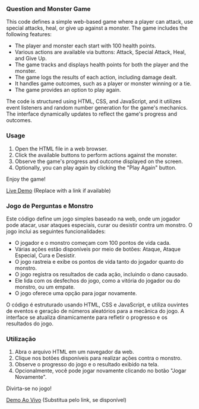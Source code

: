 ### Question and Monster Game

This code defines a simple web-based game where a player can attack, use special attacks, heal, or give up against a monster. The game includes the following features:

- The player and monster each start with 100 health points.
- Various actions are available via buttons: Attack, Special Attack, Heal, and Give Up.
- The game tracks and displays health points for both the player and the monster.
- The game logs the results of each action, including damage dealt.
- It handles game outcomes, such as a player or monster winning or a tie.
- The game provides an option to play again.

The code is structured using HTML, CSS, and JavaScript, and it utilizes event listeners and random number generation for the game's mechanics. The interface dynamically updates to reflect the game's progress and outcomes.

### Usage

1. Open the HTML file in a web browser.
2. Click the available buttons to perform actions against the monster.
3. Observe the game's progress and outcome displayed on the screen.
4. Optionally, you can play again by clicking the "Play Again" button.

Enjoy the game!

[Live Demo](#) (Replace with a link if available)



### Jogo de Perguntas e Monstro

Este código define um jogo simples baseado na web, onde um jogador pode atacar, usar ataques especiais, curar ou desistir contra um monstro. O jogo inclui as seguintes funcionalidades:

- O jogador e o monstro começam com 100 pontos de vida cada.
- Várias ações estão disponíveis por meio de botões: Ataque, Ataque Especial, Cura e Desistir.
- O jogo rastreia e exibe os pontos de vida tanto do jogador quanto do monstro.
- O jogo registra os resultados de cada ação, incluindo o dano causado.
- Ele lida com os desfechos do jogo, como a vitória do jogador ou do monstro, ou um empate.
- O jogo oferece uma opção para jogar novamente.

O código é estruturado usando HTML, CSS e JavaScript, e utiliza ouvintes de eventos e geração de números aleatórios para a mecânica do jogo. A interface se atualiza dinamicamente para refletir o progresso e os resultados do jogo.

### Utilização

1. Abra o arquivo HTML em um navegador da web.
2. Clique nos botões disponíveis para realizar ações contra o monstro.
3. Observe o progresso do jogo e o resultado exibido na tela.
4. Opcionalmente, você pode jogar novamente clicando no botão "Jogar Novamente".

Divirta-se no jogo!

[Demo Ao Vivo](#) (Substitua pelo link, se disponível)
